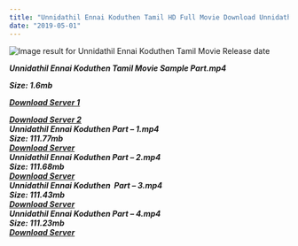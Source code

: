 ```yaml
---
title: "Unnidathil Ennai Koduthen Tamil HD Full Movie Download Unnidathil Ennai Koduthen Tamil HD Movie Download"
date: "2019-05-01"
---
```


![Image result for Unnidathil Ennai Koduthen Tamil Movie Release date](https://upload.wikimedia.org/wikipedia/en/thumb/a/af/Unnidathil_Ennai_Koduthen.jpg/220px-Unnidathil_Ennai_Koduthen.jpg)

**_Unnidathil Ennai Koduthen Tamil Movie Sample Part.mp4_**

**_Size: 1.6mb_**

**_[Download Server 1](http://s2.uptofiles.net//files/Tamil{1d8d357801e2f4b6710faa3d835097c5c618a0f0fcded2c527300dcab25e4b83}20Movies{1d8d357801e2f4b6710faa3d835097c5c618a0f0fcded2c527300dcab25e4b83}20Collection/Ajith{1d8d357801e2f4b6710faa3d835097c5c618a0f0fcded2c527300dcab25e4b83}20Movies{1d8d357801e2f4b6710faa3d835097c5c618a0f0fcded2c527300dcab25e4b83}20Collection/Unnidathil{1d8d357801e2f4b6710faa3d835097c5c618a0f0fcded2c527300dcab25e4b83}20Ennai{1d8d357801e2f4b6710faa3d835097c5c618a0f0fcded2c527300dcab25e4b83}20Koduthen/Mp4{1d8d357801e2f4b6710faa3d835097c5c618a0f0fcded2c527300dcab25e4b83}20HD/Unnidathil{1d8d357801e2f4b6710faa3d835097c5c618a0f0fcded2c527300dcab25e4b83}20Ennai{1d8d357801e2f4b6710faa3d835097c5c618a0f0fcded2c527300dcab25e4b83}20Koduthen{1d8d357801e2f4b6710faa3d835097c5c618a0f0fcded2c527300dcab25e4b83}20Sample.mp4)_**

**_[Download Server 2](http://s2.uptofiles.net//files/Tamil{1d8d357801e2f4b6710faa3d835097c5c618a0f0fcded2c527300dcab25e4b83}20Movies{1d8d357801e2f4b6710faa3d835097c5c618a0f0fcded2c527300dcab25e4b83}20Collection/Ajith{1d8d357801e2f4b6710faa3d835097c5c618a0f0fcded2c527300dcab25e4b83}20Movies{1d8d357801e2f4b6710faa3d835097c5c618a0f0fcded2c527300dcab25e4b83}20Collection/Unnidathil{1d8d357801e2f4b6710faa3d835097c5c618a0f0fcded2c527300dcab25e4b83}20Ennai{1d8d357801e2f4b6710faa3d835097c5c618a0f0fcded2c527300dcab25e4b83}20Koduthen/Mp4{1d8d357801e2f4b6710faa3d835097c5c618a0f0fcded2c527300dcab25e4b83}20HD/Unnidathil{1d8d357801e2f4b6710faa3d835097c5c618a0f0fcded2c527300dcab25e4b83}20Ennai{1d8d357801e2f4b6710faa3d835097c5c618a0f0fcded2c527300dcab25e4b83}20Koduthen{1d8d357801e2f4b6710faa3d835097c5c618a0f0fcded2c527300dcab25e4b83}20Sample.mp4)_**  
**_Unnidathil Ennai Koduthen Part – 1.mp4_**  
**_Size: 111.77mb_**  
**_[Download Server](http://s2.uptofiles.net//files/Tamil{1d8d357801e2f4b6710faa3d835097c5c618a0f0fcded2c527300dcab25e4b83}20Movies{1d8d357801e2f4b6710faa3d835097c5c618a0f0fcded2c527300dcab25e4b83}20Collection/Ajith{1d8d357801e2f4b6710faa3d835097c5c618a0f0fcded2c527300dcab25e4b83}20Movies{1d8d357801e2f4b6710faa3d835097c5c618a0f0fcded2c527300dcab25e4b83}20Collection/Unnidathil{1d8d357801e2f4b6710faa3d835097c5c618a0f0fcded2c527300dcab25e4b83}20Ennai{1d8d357801e2f4b6710faa3d835097c5c618a0f0fcded2c527300dcab25e4b83}20Koduthen/Mp4{1d8d357801e2f4b6710faa3d835097c5c618a0f0fcded2c527300dcab25e4b83}20HD/Unnidathil{1d8d357801e2f4b6710faa3d835097c5c618a0f0fcded2c527300dcab25e4b83}20Ennai{1d8d357801e2f4b6710faa3d835097c5c618a0f0fcded2c527300dcab25e4b83}20Koduthen{1d8d357801e2f4b6710faa3d835097c5c618a0f0fcded2c527300dcab25e4b83}20Part-1.mp4)_**   
**_Unnidathil Ennai Koduthen Part – 2.mp4_**  
**_Size: 111.68mb_**  
**_[Download Server](http://s2.uptofiles.net//files/Tamil{1d8d357801e2f4b6710faa3d835097c5c618a0f0fcded2c527300dcab25e4b83}20Movies{1d8d357801e2f4b6710faa3d835097c5c618a0f0fcded2c527300dcab25e4b83}20Collection/Ajith{1d8d357801e2f4b6710faa3d835097c5c618a0f0fcded2c527300dcab25e4b83}20Movies{1d8d357801e2f4b6710faa3d835097c5c618a0f0fcded2c527300dcab25e4b83}20Collection/Unnidathil{1d8d357801e2f4b6710faa3d835097c5c618a0f0fcded2c527300dcab25e4b83}20Ennai{1d8d357801e2f4b6710faa3d835097c5c618a0f0fcded2c527300dcab25e4b83}20Koduthen/Mp4{1d8d357801e2f4b6710faa3d835097c5c618a0f0fcded2c527300dcab25e4b83}20HD/Unnidathil{1d8d357801e2f4b6710faa3d835097c5c618a0f0fcded2c527300dcab25e4b83}20Ennai{1d8d357801e2f4b6710faa3d835097c5c618a0f0fcded2c527300dcab25e4b83}20Koduthen{1d8d357801e2f4b6710faa3d835097c5c618a0f0fcded2c527300dcab25e4b83}20Part-2.mp4)_**   
**_Unnidathil Ennai Koduthen  Part – 3.mp4_**  
**_Size: 111.43mb_**  
**_[Download Server](http://s2.uptofiles.net//files/Tamil{1d8d357801e2f4b6710faa3d835097c5c618a0f0fcded2c527300dcab25e4b83}20Movies{1d8d357801e2f4b6710faa3d835097c5c618a0f0fcded2c527300dcab25e4b83}20Collection/Ajith{1d8d357801e2f4b6710faa3d835097c5c618a0f0fcded2c527300dcab25e4b83}20Movies{1d8d357801e2f4b6710faa3d835097c5c618a0f0fcded2c527300dcab25e4b83}20Collection/Unnidathil{1d8d357801e2f4b6710faa3d835097c5c618a0f0fcded2c527300dcab25e4b83}20Ennai{1d8d357801e2f4b6710faa3d835097c5c618a0f0fcded2c527300dcab25e4b83}20Koduthen/Mp4{1d8d357801e2f4b6710faa3d835097c5c618a0f0fcded2c527300dcab25e4b83}20HD/Unnidathil{1d8d357801e2f4b6710faa3d835097c5c618a0f0fcded2c527300dcab25e4b83}20Ennai{1d8d357801e2f4b6710faa3d835097c5c618a0f0fcded2c527300dcab25e4b83}20Koduthen{1d8d357801e2f4b6710faa3d835097c5c618a0f0fcded2c527300dcab25e4b83}20Part-3.mp4)_**   
**_Unnidathil Ennai Koduthen Part – 4.mp4_**  
**_Size: 111.23mb_**  
**_[Download Server](http://s2.uptofiles.net//files/Tamil{1d8d357801e2f4b6710faa3d835097c5c618a0f0fcded2c527300dcab25e4b83}20Movies{1d8d357801e2f4b6710faa3d835097c5c618a0f0fcded2c527300dcab25e4b83}20Collection/Ajith{1d8d357801e2f4b6710faa3d835097c5c618a0f0fcded2c527300dcab25e4b83}20Movies{1d8d357801e2f4b6710faa3d835097c5c618a0f0fcded2c527300dcab25e4b83}20Collection/Unnidathil{1d8d357801e2f4b6710faa3d835097c5c618a0f0fcded2c527300dcab25e4b83}20Ennai{1d8d357801e2f4b6710faa3d835097c5c618a0f0fcded2c527300dcab25e4b83}20Koduthen/Mp4{1d8d357801e2f4b6710faa3d835097c5c618a0f0fcded2c527300dcab25e4b83}20HD/Unnidathil{1d8d357801e2f4b6710faa3d835097c5c618a0f0fcded2c527300dcab25e4b83}20Ennai{1d8d357801e2f4b6710faa3d835097c5c618a0f0fcded2c527300dcab25e4b83}20Koduthen{1d8d357801e2f4b6710faa3d835097c5c618a0f0fcded2c527300dcab25e4b83}20Part-4.mp4)_**
